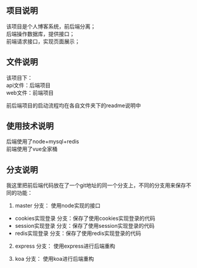 ## 项目说明
该项目是个人博客系统，前后端分离；  
后端操作数据库，提供接口；  
前端请求接口，实现页面展示；

## 文件说明
该项目下：   
api文件：后端项目  
web文件：前端项目

前后端项目的启动流程均在各自文件夹下的readme说明中

## 使用技术说明
后端使用了node+mysql+redis  
前端使用了vue全家桶

## 分支说明
我这里把前后端代码放在了一个git地址的同一个分支上，不同的分支用来保存不同的功能：  
1. master 分支： 使用node实现的接口
- cookies实现登录 分支：保存了使用cookies实现登录的代码
- session实现登录 分支：保存了使用session实现登录的代码
- redis实现登录 分支：保存了使用redis实现登录的代码

2. express 分支： 使用express进行后端重构

3. koa 分支： 使用koa进行后端重构
